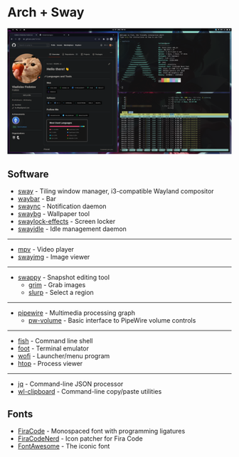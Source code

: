 # Arch + Sway

![screenshot](https://github.com/Falldot/dotfiles/blob/master/img/swappy-20220712_094601.png)
## Software

* [sway](https://github.com/swaywm/sway) - Tiling window manager, i3-compatible Wayland compositor
* [waybar](https://github.com/Alexays/Waybar) - Bar
* [swaync](https://github.com/ErikReider/SwayNotificationCenter) - Notification daemon
* [swaybg](https://github.com/swaywm/swaybg) - Wallpaper tool
* [swaylock-effects](https://github.com/mortie/swaylock-effects) - Screen locker
* [swayidle](https://github.com/swaywm/swayidle) - Idle management daemon
---
* [mpv](https://github.com/mpv-player/mpv) - Video player
* [swayimg](https://github.com/artemsen/swayimg) - Image viewer
---
* [swappy](https://github.com/jtheoof/swappy) - Snapshot editing tool
    * [grim](https://github.com/emersion/grim) - Grab images
    * [slurp](https://github.com/emersion/slurp) - Select a region
---
* [pipewire](https://github.com/PipeWire/pipewire) - Multimedia processing graph
    * [pw-volume](https://github.com/smasher164/pw-volume) - Basic interface to PipeWire volume controls
---
* [fish](https://github.com/fish-shell/fish-shell) - Command line shell
* [foot](https://codeberg.org/dnkl/foot) - Terminal emulator
* [wofi](https://hg.sr.ht/~scoopta/wofi) - Launcher/menu program
* [htop](https://github.com/htop-dev/htop) - Process viewer
---
* [jq](https://github.com/stedolan/jq) - Command-line JSON processor
* [wl-clipboard](https://github.com/bugaevc/wl-clipboard) - Command-line copy/paste utilities

## Fonts

* [FiraCode](https://github.com/tonsky/FiraCode) - Monospaced font with programming ligatures
* [FiraCodeNerd](https://github.com/ryanoasis/nerd-fonts) - Icon patcher for Fira Code
* [FontAwesome](https://github.com/FortAwesome/Font-Awesome) - The iconic font
